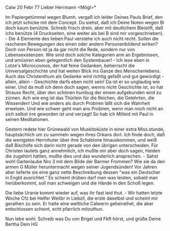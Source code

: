  Calw 20 Febr 77
Lieber Herrmann <Mögl>*

Im Papiergetümmel wegen Blumh. vergaß ich leider Deines Pauls Brief, den ich jetzt schicke mit dem Concept. Du siehst, daß ich Deine Noten wegen Bl doch kaum benützte. Schreib frisch drein, aber mit deutlichem Bleistift, daß ichs benütze (4 Druckseiten, eine weiter als bei B sind mir vorgeschrieben). - Die 4 Elemente des lieben Paul verstehe ich auch nicht recht. Sollen die rascheren Bewegungen des einen oder andern Personenbildend wirken? Doch von Person ist ja da gar nicht die Rede, sondern nur von Lebensexistenzen. Wie sind doch solche Kategorien arm an Ergebnissen, und amüsiren eben gelegentlich den Systembauer! - Ich lese eben in Lotze's Microcosmos, der hat feine Gedanken, beherrscht die Universalgeschichte und hat weiten Blick ins Ganze des Menschenlebens. Auch das Christenthum als Gedanke wird richtig gefaßt und gut gewürdigt - allein, allein - Geschichte darfs eben nicht sein! Da ist er so unglaubig wie einer. Und da muß ich denn doch sagen, wenns nicht Geschichte ist, so hat Strauss Recht, über den schönen humbug der einem aufgebunden wird zu zürnen. Ach wie eng ist das Thürlein für die Reichen, die Gelehrten, die Wissenden! Und wie anders als durch Probiren läßt sich die Wahrheit erweisen. Und wie schwer geht man ans Probiren, wenn man noch nicht an sich selbst irre geworden ist und verzagt! So hab ich Mitleid mit Paul in seinen Meditationen.

Gestern redete hier Grünewald von Muskitoküste in einer extra Miss.stunde, hauptsächlich um zu sammeln wegen ihres Orkans dort. Ich finde doch, daß die wenigsten Herrnhuter über ihre Schablone hinauskommen, und weiß daß Bischöfe sich darin nicht gerade von den übrigen unterscheiden. Für Christen lautets ganz annehmlich, ich mußte mir aber doch sagen, Heiden die zugehört hätten, mußte dies und das wunderlich ansprechen. - Sahst wohl Gartenlaube Nro 3 mit dem Bilde der Barmer Frommen? Wie sie da den armen G Müller heruntermacht wegen seiner Jugendsünden! Vor Jahren aber lieferte sie eine ganz nette Beschreibung dessen "was ein Deutscher in Engld ausrichtet." Es scheint drüben darf man was leisten, sobald man herüberkommt, soll man schweigen und die Hände in den Schoß legen.

Die liebe Uranie kommt wieder auf, was ihr fast leid thut. - Wir hatten letzte Woche Cfz bei Helfer Weitbr in Liebzll, die erste daselbst und scheint mir gerathen zu sein. Er hatte eine weltliche Calwerin geheirathet, die aber entschlossen scheint, echt pfarrlich mitzuthun.

Nun lebe wohl. Schreib was Du von Brigel und Fkft hörst, und grüße Deine Bertha
 Dein HG
